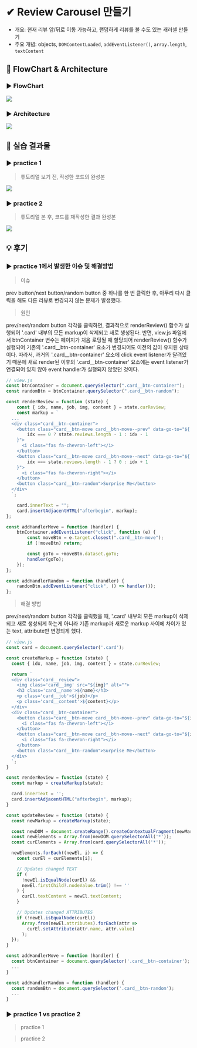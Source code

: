 # ✔ Review Carousel 만들기

-   개요: 현재 리뷰 앞/뒤로 이동 가능하고, 랜덤하게 리뷰를 볼 수도 있는 캐러셀 만들기
-   주요 개념: objects, `DOMContentLoaded`, `addEventListener()`, `array.length`, `textContent`

## 🎨 FlowChart & Architecture

[](https://app.diagrams.net/?src=about#G18niF0ITBUZdSHKO5VxTGtSZLWk-ZsNd3)

### ▶ FlowChart

![](./image/flowchart.PNG)

### ▶ Architecture

![](./image/architecture.PNG)

## 🧩 실습 결과물

### ▶ practice 1

> 튜토리얼 보기 전, 작성한 코드의 완성본

![](../gif/ReviewCarousel_practice1.gif)

### ▶ practice 2

> 튜토리얼 본 후, 코드를 재작성한 결과 완성본

![](../gif/)

## 💡 후기

### ▶ practice 1에서 발생한 이슈 및 해결방법

> 이슈

prev button/next button/random button 중 하나를 한 번 클릭한 후, 아무리 다시 클릭을 해도 다른 리뷰로 변경되지 않는 문제가 발생했다.

> 원인

prev/next/random button 각각을 클릭하면, 결과적으로 renderReview() 함수가 실행되어 '.card' 내부의 모든 markup이 삭제되고 새로 생성된다.
반면, view.js 파일에서 btnContainer 변수는 페이지가 처음 로딩될 때 할당되어 renderReview() 함수가 실행되어 기존의 '.card\_\_btn-container' 요소가 변경되어도 이전의 값이 유지된 상태이다.
따라서, 과거의 '.card\_\_btn-container' 요소에 click event listener가 달려있기 때문에 새로 render된 이후의 '.card\_\_btn-container' 요소에는 event listener가 연결되어 있지 않아 event handler가 실행되지 않았던 것이다.

```js
// view.js
const btnContainer = document.querySelector(".card__btn-container");
const randomBtn = btnContainer.querySelector(".card__btn-random");

const renderReview = function (state) {
	const { idx, name, job, img, content } = state.curReview;
	const markup = `
  ...
  <div class="card__btn-container">
    <button class="card__btn-move card__btn-move--prev" data-go-to="${
		idx === 0 ? state.reviews.length - 1 : idx - 1
	}">
      <i class="fas fa-chevron-left"></i>
    </button>
    <button class="card__btn-move card__btn-move--next" data-go-to="${
		idx === state.reviews.length - 1 ? 0 : idx + 1
	}">
      <i class="fas fa-chevron-right"></i>
    </button>
    <button class="card__btn-random">Surprise Me</button>
  </div>
  `;

	card.innerText = "";
	card.insertAdjacentHTML("afterbegin", markup);
};

const addHandlerMove = function (handler) {
	btnContainer.addEventListener("click", function (e) {
		const moveBtn = e.target.closest(".card__btn-move");
		if (!moveBtn) return;

		const goTo = +moveBtn.dataset.goTo;
		handler(goTo);
	});
};

const addHandlerRandom = function (handler) {
	randomBtn.addEventListener("click", () => handler());
};
```

> 해결 방법

prev/next/random button 각각을 클릭했을 때, '.card' 내부의 모든 markup이 삭제되고 새로 생성되게 하는게 아니라 기존 markup과 새로운 markup 사이에 차이가 있는 text, attribute만 변경되게 했다.

```js
// view.js
const card = document.querySelector('.card');

const createMarkup = function (state) {
  const { idx, name, job, img, content } = state.curReview;

  return `
  <div class="card__review">
    <img class='card__img' src="${img}" alt="">
    <h3 class='card__name'>${name}</h3>
    <p class='card__job'>${job}</p>
    <p class='card__content'>${content}</p>
  </div>
  <div class="card__btn-container">
    <button class="card__btn-move card__btn-move--prev" data-go-to="${idx === 0 ? state.reviews.length - 1 : idx - 1}">
      <i class="fas fa-chevron-left"></i>
    </button>
    <button class="card__btn-move card__btn-move--next" data-go-to="${idx === state.reviews.length - 1 ? 0 : idx + 1}">
      <i class="fas fa-chevron-right"></i>
    </button>
    <button class="card__btn-random">Surprise Me</button>
  </div>
  `;
}

const renderReview = function (state) {
  const markup = createMarkup(state);

  card.innerText = '';
  card.insertAdjacentHTML("afterbegin", markup);
}

const updateReview = function (state) {
  const newMarkup = createMarkup(state);

  const newDOM = document.createRange().createContextualFragment(newMarkup);
  const newElements = Array.from(newDOM.querySelectorAll('*'));
  const curElements = Array.from(card.querySelectorAll('*'));

  newElements.forEach((newEl, i) => {
    const curEl = curElements[i];

    // Updates changed TEXT
    if (
      !newEl.isEqualNode(curEl) &&
      newEl.firstChild?.nodeValue.trim() !== ''
    ) {
      curEl.textContent = newEl.textContent;
    }

    // Updates changed ATTRIBUTES
    if (!newEl.isEqualNode(curEl))
      Array.from(newEl.attributes).forEach(attr =>
        curEl.setAttribute(attr.name, attr.value)
      );
  });
}

const addHandlerMove = function (handler) {
  const btnContainer = document.querySelector('.card__btn-container');
  ...
}

const addHandlerRandom = function (handler) {
  const randomBtn = document.querySelector('.card__btn-random');
  ...
}
```

### ▶ practice 1 vs practice 2

> practice 1

> practice 2
